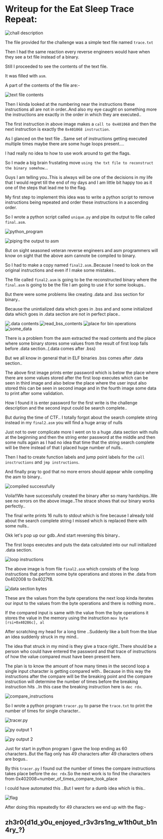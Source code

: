 # Writeup for the Eat Sleep Trace Repeat:

![chall description](https://github.com/team-ssod/Reverse-Engineering-Writeups/blob/main/Zh3ro-ctf-v2/Eat%20Sleep%20Trace%20Repeat/images/estr_description.png)

The file provided for the challenge was a simple text file named `trace.txt` 

Then I had the same reaction every reverse engineers would have when they see a txt file instead of a binary.

Still I proceeded to see the contents of the text file.

It was filled with `asm`.

A part of the contents of the file are:-

![text file contents](https://github.com/team-ssod/Reverse-Engineering-Writeups/blob/main/Zh3ro-ctf-v2/Eat%20Sleep%20Trace%20Repeat/images/estr1.png)

Then I kinda looked at the numbering near the instructions these instructions all are not in order..And also my eye caught on something more the 
instructions are exactly in the order in which they are executed.. 

The first instruction in above image makes a `call to 0x401068` and then the next instruction is exactly the `0x401068 instruction`.

As I glanced on the text file ..Same set of instructions getting executed multiple times maybe there are some huge loops present....

I had really no idea to how to use work around to get the flags.

So I made a big brain frustating move `using the txt file to reconstruct the binary somehow`...

Guys I am telling you..This is always will be one of the decisions in my life that I would regret till the end of my days and I am little bit happy too as it one of the steps that lead me to the flag.

My first step to implement this idea was to write a python script to remove instructions being repeated and order these instructions in a ascending order.

So I wrote a python script called `unique.py` and pipe its output to file called `final.asm`.

![python_program](https://github.com/team-ssod/Reverse-Engineering-Writeups/blob/main/Zh3ro-ctf-v2/Eat%20Sleep%20Trace%20Repeat/images/estr2.png)

![piping the output to asm](https://github.com/team-ssod/Reverse-Engineering-Writeups/blob/main/Zh3ro-ctf-v2/Eat%20Sleep%20Trace%20Repeat/images/estr3.png)

But on sight seasoned veteran reverse engineers and asm programmers will know on sight that the above asm cannote be compiled to binary.

So I had to make a copy named `final2.asm`..Because I need to look on the original instructions and even if I make some mistakes..

The file called `final2.asm` is going to be the reconstructed binary where the `final.asm` is going to be the file I am going to use it for some lookups..

But there were some problems like  creating .data and .bss  section for binary.. 

Because the unintialized data which goes in .bss and and some initialized data which goes in .data section are not in perfect place..

![.data contents](https://github.com/team-ssod/Reverse-Engineering-Writeups/blob/main/Zh3ro-ctf-v2/Eat%20Sleep%20Trace%20Repeat/images/estr6.png)
![read_bss_contents](https://github.com/team-ssod/Reverse-Engineering-Writeups/blob/main/Zh3ro-ctf-v2/Eat%20Sleep%20Trace%20Repeat/images/estr4.png)
![place for bin operations](https://github.com/team-ssod/Reverse-Engineering-Writeups/blob/main/Zh3ro-ctf-v2/Eat%20Sleep%20Trace%20Repeat/images/estr5.png)
![some_data](https://github.com/team-ssod/Reverse-Engineering-Writeups/blob/main/Zh3ro-ctf-v2/Eat%20Sleep%20Trace%20Repeat/images/estr7.png)

There is a problem from the asm extracted the read contents and the place where some binary stores some values from the result of first loop falls before .data section..(.data comes after .bss)

But we all know in general that in ELF binaries .bss comes after .data section..

The above first image prints enter password which is below the place where there are some values stored after the first loop executes which can be seen in third image and also below the place where the user input also stored this can be seen in second image and in the fourth image some data to print after some validation.

How I found it is enter password for the first write is the challenge description and the second input could be search complete..

But during the time of CTF.. I totally forgot about the search complete string instead in my `final2.asm` you will find a huge array of nulls 

Just not to over complicate more I went on to a huge .data section with nulls at the beginning and then the string enter password at the middle and then some nulls again as I had no idea that time that the string search complete will be there instead of that I placed huge number of nulls..

Then I had to create function labels and jump point labels for the `call insctructions` and `jmp instructions`.

And finally pray to god that no more errors should appear while compiling the asm to binary..

![compiled successfully](https://github.com/team-ssod/Reverse-Engineering-Writeups/blob/main/Zh3ro-ctf-v2/Eat%20Sleep%20Trace%20Repeat/images/estr8.png)

Voila!!We have successfully created the binary after so many hardships..We see no errors on the above image..The strace shows that our binary works perfectly..

The final write prints 16 nulls to stdout which is fine because I already told about the search complete string I missed which is replaced there with some nulls..

Okk let's pop up our gdb..And start reversing this binary..

The first loops executes and puts the data calculated into our null initialized .data section.

![loop instructions](https://github.com/team-ssod/Reverse-Engineering-Writeups/blob/main/Zh3ro-ctf-v2/Eat%20Sleep%20Trace%20Repeat/images/estr9.png)

The above image is from file `final2.asm` which consists of the loop instructions that perform some byte operations and stores in the .data from 0x402008
to 0x4027f8.

![data section bytes](https://github.com/team-ssod/Reverse-Engineering-Writeups/blob/main/Zh3ro-ctf-v2/Eat%20Sleep%20Trace%20Repeat/images/estr10.png)

These are the values from the byte operations the next loop kinda iterates our input to the values from the byte operations and there is nothing more..

If the compared input is same with the value from the byte operations it stores the value in the memory using the instruction `mov byte  [rsi+0x40286c], al`

After scratching my head for a long time ..Suddenly like a bolt from the blue an idea suddenly struck in my mind..

The idea that struck in my mind is they give a trace right..There should be a person who could have entered the password and that trace of instructions of how the value  compared must have been present here.

The plan is to know the amount of how many times in the second loop a single input character is getting compared with.. Because in this way the instructions after the compare will be the breaking point and the compare instruction will determine the number of times before the breaking instruction hits ..In this case the breaking instruction here is `dec rdx`.

![compare_instructions](https://github.com/team-ssod/Reverse-Engineering-Writeups/blob/main/Zh3ro-ctf-v2/Eat%20Sleep%20Trace%20Repeat/images/estr11.png)

So I wrote a python program  `tracer.py` to parse the `trace.txt` to print the number of times for single character..

![tracer.py](https://github.com/team-ssod/Reverse-Engineering-Writeups/blob/main/Zh3ro-ctf-v2/Eat%20Sleep%20Trace%20Repeat/images/estr12.png)

![py output 1](https://github.com/team-ssod/Reverse-Engineering-Writeups/blob/main/Zh3ro-ctf-v2/Eat%20Sleep%20Trace%20Repeat/images/estr13.png)

![py output 2](https://github.com/team-ssod/Reverse-Engineering-Writeups/blob/main/Zh3ro-ctf-v2/Eat%20Sleep%20Trace%20Repeat/images/estr14.png)

Just for start in python program I gave the loop ending as 60 characters..But the flag only has 49 characters after 49 characters others are bogus..

By this `tracer.py` I found out the number of times the compare instructions takes place before the `dec rdx`.So the next work is to find the characters from 0x402008+number_of_times_compare_took_place 

I could have automated this ..But I went for a dumb idea which is this..

![flag](https://github.com/team-ssod/Reverse-Engineering-Writeups/blob/main/Zh3ro-ctf-v2/Eat%20Sleep%20Trace%20Repeat/images/estr15.png)

After doing this repeatedly for 49 characters we end up with the flag:-

## zh3r0{d1d_y0u_enjoyed_r3v3rs1ng_w1th0ut_b1n4ry_?}

